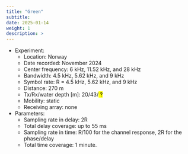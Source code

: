 ```yaml
---
title: "Green"
subtitle: 
date: 2025-01-14
weight: 1
description: >
---
```


* Experiment:
  * Location: Norway
  * Date recorded: November 2024
  * Center frequency: 6 kHz, 11.52 kHz, and 28 kHz 
  * Bandwidth: 4.5 kHz, 5.62 kHz, and 9 kHz
  * Symbol rate: R = 4.5 kHz, 5.62 kHz, and 9 kHz
  * Distance: 270 m
  * Tx/Rx/water depth [m]: 20/43/<mark> ? </mark>
  * Mobility: static
  * Receiving array: none
* Parameters:
  * Sampling rate in delay: 2R
  * Total delay coverage: up to 55 ms
  * Sampling rate in time: R/100 for the channel response, 2R for the phase/delay
  * Total time coverage: 1 minute.

